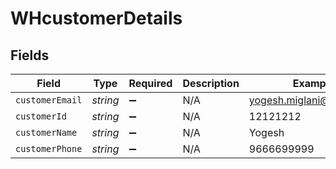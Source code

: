 # WHcustomerDetails


## Fields

| Field                    | Type                     | Required                 | Description              | Example                  |
| ------------------------ | ------------------------ | ------------------------ | ------------------------ | ------------------------ |
| `customerEmail`          | *string*                 | :heavy_minus_sign:       | N/A                      | yogesh.miglani@gmail.com |
| `customerId`             | *string*                 | :heavy_minus_sign:       | N/A                      | 12121212                 |
| `customerName`           | *string*                 | :heavy_minus_sign:       | N/A                      | Yogesh                   |
| `customerPhone`          | *string*                 | :heavy_minus_sign:       | N/A                      | 9666699999               |